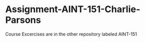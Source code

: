 # Assignment-AINT-151-Charlie-Parsons
Course Excercises are in the other repository labeled AINT-151
